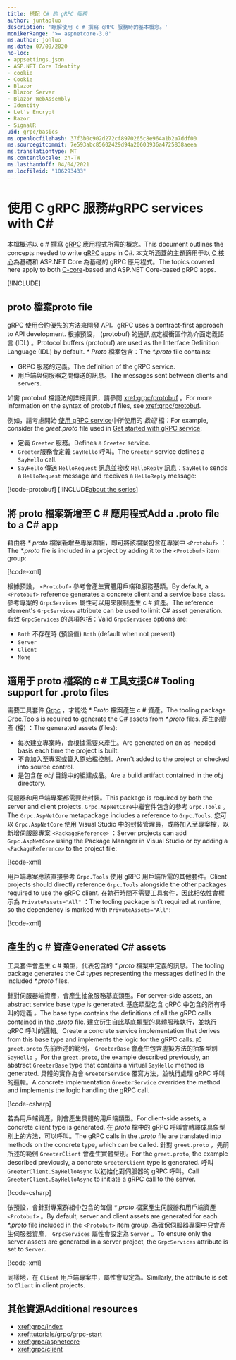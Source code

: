 ```yaml
---
title: 搭配 C# 的 gRPC 服務
author: juntaoluo
description: '瞭解使用 c # 撰寫 gRPC 服務時的基本概念。'
monikerRange: '>= aspnetcore-3.0'
ms.author: johluo
ms.date: 07/09/2020
no-loc:
- appsettings.json
- ASP.NET Core Identity
- cookie
- Cookie
- Blazor
- Blazor Server
- Blazor WebAssembly
- Identity
- Let's Encrypt
- Razor
- SignalR
uid: grpc/basics
ms.openlocfilehash: 37f3b0c902d272cf8970265c8e964a1b2a7ddf00
ms.sourcegitcommit: 7e593abc85602429d94a20603936a4725838aeea
ms.translationtype: MT
ms.contentlocale: zh-TW
ms.lasthandoff: 04/04/2021
ms.locfileid: "106293433"
---
```

# <a name="grpc-services-with-c"></a><span data-ttu-id="1c19b-103">使用 C gRPC 服務\#</span><span class="sxs-lookup"><span data-stu-id="1c19b-103">gRPC services with C\#</span></span>

<span data-ttu-id="1c19b-104">本檔概述以 c # 撰寫 [gRPC](https://grpc.io/docs/guides/) 應用程式所需的概念。</span><span class="sxs-lookup"><span data-stu-id="1c19b-104">This document outlines the concepts needed to write [gRPC](https://grpc.io/docs/guides/) apps in C#.</span></span> <span data-ttu-id="1c19b-105">本文所涵蓋的主題適用于以 [C 核心](https://grpc.io/blog/grpc-stacks)為基礎和 ASP.NET Core 為基礎的 gRPC 應用程式。</span><span class="sxs-lookup"><span data-stu-id="1c19b-105">The topics covered here apply to both [C-core](https://grpc.io/blog/grpc-stacks)-based and ASP.NET Core-based gRPC apps.</span></span>

[!INCLUDE[](~/includes/gRPCazure.md)]

## <a name="proto-file"></a><span data-ttu-id="1c19b-106">proto 檔案</span><span class="sxs-lookup"><span data-stu-id="1c19b-106">proto file</span></span>

<span data-ttu-id="1c19b-107">gRPC 使用合約優先的方法來開發 API。</span><span class="sxs-lookup"><span data-stu-id="1c19b-107">gRPC uses a contract-first approach to API development.</span></span> <span data-ttu-id="1c19b-108">根據預設， (protobuf) 的通訊協定緩衝區作為介面定義語言 (IDL) 。</span><span class="sxs-lookup"><span data-stu-id="1c19b-108">Protocol buffers (protobuf) are used as the Interface Definition Language (IDL) by default.</span></span> <span data-ttu-id="1c19b-109">*\* Proto* 檔案包含：</span><span class="sxs-lookup"><span data-stu-id="1c19b-109">The *\*.proto* file contains:</span></span>

* <span data-ttu-id="1c19b-110">GRPC 服務的定義。</span><span class="sxs-lookup"><span data-stu-id="1c19b-110">The definition of the gRPC service.</span></span>
* <span data-ttu-id="1c19b-111">用戶端與伺服器之間傳送的訊息。</span><span class="sxs-lookup"><span data-stu-id="1c19b-111">The messages sent between clients and servers.</span></span>

<span data-ttu-id="1c19b-112">如需 protobuf 檔語法的詳細資訊，請參閱 <xref:grpc/protobuf> 。</span><span class="sxs-lookup"><span data-stu-id="1c19b-112">For more information on the syntax of protobuf files, see <xref:grpc/protobuf>.</span></span>

<span data-ttu-id="1c19b-113">例如，請考慮開始 [使用 gRPC service](xref:tutorials/grpc/grpc-start)中所使用的 *歡迎* 檔：</span><span class="sxs-lookup"><span data-stu-id="1c19b-113">For example, consider the *greet.proto* file used in [Get started with gRPC service](xref:tutorials/grpc/grpc-start):</span></span>

* <span data-ttu-id="1c19b-114">定義 `Greeter` 服務。</span><span class="sxs-lookup"><span data-stu-id="1c19b-114">Defines a `Greeter` service.</span></span>
* <span data-ttu-id="1c19b-115">`Greeter`服務會定義 `SayHello` 呼叫。</span><span class="sxs-lookup"><span data-stu-id="1c19b-115">The `Greeter` service defines a `SayHello` call.</span></span>
* <span data-ttu-id="1c19b-116">`SayHello` 傳送 `HelloRequest` 訊息並接收 `HelloReply` 訊息：</span><span class="sxs-lookup"><span data-stu-id="1c19b-116">`SayHello` sends a `HelloRequest` message and receives a `HelloReply` message:</span></span>

[!code-protobuf[](~/tutorials/grpc/grpc-start/sample/GrpcGreeter/Protos/greet.proto)]
[!INCLUDE[about the series](~/includes/code-comments-loc.md)]

## <a name="add-a-proto-file-to-a-c-app"></a><span data-ttu-id="1c19b-117">將 proto 檔案新增至 C \# 應用程式</span><span class="sxs-lookup"><span data-stu-id="1c19b-117">Add a .proto file to a C\# app</span></span>

<span data-ttu-id="1c19b-118">藉由將 *\* proto* 檔案新增至專案群組，即可將該檔案包含在專案中 `<Protobuf>` ：</span><span class="sxs-lookup"><span data-stu-id="1c19b-118">The *\*.proto* file is included in a project by adding it to the `<Protobuf>` item group:</span></span>

[!code-xml[](~/tutorials/grpc/grpc-start/sample/GrpcGreeter/GrpcGreeter.csproj?highlight=2&range=7-9)]

<span data-ttu-id="1c19b-119">根據預設， `<Protobuf>` 參考會產生實體用戶端和服務基類。</span><span class="sxs-lookup"><span data-stu-id="1c19b-119">By default, a `<Protobuf>` reference generates a concrete client and a service base class.</span></span> <span data-ttu-id="1c19b-120">參考專案的 `GrpcServices` 屬性可以用來限制產生 c # 資產。</span><span class="sxs-lookup"><span data-stu-id="1c19b-120">The reference element's `GrpcServices` attribute can be used to limit C# asset generation.</span></span> <span data-ttu-id="1c19b-121">有效 `GrpcServices` 的選項包括：</span><span class="sxs-lookup"><span data-stu-id="1c19b-121">Valid `GrpcServices` options are:</span></span>

* <span data-ttu-id="1c19b-122">`Both` 不存在時 (預設值) </span><span class="sxs-lookup"><span data-stu-id="1c19b-122">`Both` (default when not present)</span></span>
* `Server`
* `Client`
* `None`

## <a name="c-tooling-support-for-proto-files"></a><span data-ttu-id="1c19b-123">適用于 proto 檔案的 c # 工具支援</span><span class="sxs-lookup"><span data-stu-id="1c19b-123">C# Tooling support for .proto files</span></span>

<span data-ttu-id="1c19b-124">需要工具套件 [Grpc](https://www.nuget.org/packages/Grpc.Tools/) ，才能從 *\* Proto* 檔案產生 c # 資產。</span><span class="sxs-lookup"><span data-stu-id="1c19b-124">The tooling package [Grpc.Tools](https://www.nuget.org/packages/Grpc.Tools/) is required to generate the C# assets from *\*.proto* files.</span></span> <span data-ttu-id="1c19b-125">產生的資產 (檔) ：</span><span class="sxs-lookup"><span data-stu-id="1c19b-125">The generated assets (files):</span></span>

* <span data-ttu-id="1c19b-126">每次建立專案時，會根據需要來產生。</span><span class="sxs-lookup"><span data-stu-id="1c19b-126">Are generated on an as-needed basis each time the project is built.</span></span>
* <span data-ttu-id="1c19b-127">不會加入至專案或簽入原始檔控制。</span><span class="sxs-lookup"><span data-stu-id="1c19b-127">Aren't added to the project or checked into source control.</span></span>
* <span data-ttu-id="1c19b-128">是包含在 *obj* 目錄中的組建成品。</span><span class="sxs-lookup"><span data-stu-id="1c19b-128">Are a build artifact contained in the *obj* directory.</span></span>

<span data-ttu-id="1c19b-129">伺服器和用戶端專案都需要此封裝。</span><span class="sxs-lookup"><span data-stu-id="1c19b-129">This package is required by both the server and client projects.</span></span> <span data-ttu-id="1c19b-130">`Grpc.AspNetCore`中繼套件包含的參考 `Grpc.Tools` 。</span><span class="sxs-lookup"><span data-stu-id="1c19b-130">The `Grpc.AspNetCore` metapackage includes a reference to `Grpc.Tools`.</span></span> <span data-ttu-id="1c19b-131">您可以 `Grpc.AspNetCore` 使用 Visual Studio 中的封裝管理員，或將加入至專案檔，以新增伺服器專案 `<PackageReference>` ：</span><span class="sxs-lookup"><span data-stu-id="1c19b-131">Server projects can add `Grpc.AspNetCore` using the Package Manager in Visual Studio or by adding a `<PackageReference>` to the project file:</span></span>

[!code-xml[](~/tutorials/grpc/grpc-start/sample/GrpcGreeter/GrpcGreeter.csproj?highlight=1&range=12)]

<span data-ttu-id="1c19b-132">用戶端專案應該直接參考 `Grpc.Tools` 使用 gRPC 用戶端所需的其他套件。</span><span class="sxs-lookup"><span data-stu-id="1c19b-132">Client projects should directly reference `Grpc.Tools` alongside the other packages required to use the gRPC client.</span></span> <span data-ttu-id="1c19b-133">在執行時間不需要工具套件，因此相依性會標示為 `PrivateAssets="All"` ：</span><span class="sxs-lookup"><span data-stu-id="1c19b-133">The tooling package isn't required at runtime, so the dependency is marked with `PrivateAssets="All"`:</span></span>

[!code-xml[](~/tutorials/grpc/grpc-start/sample/GrpcGreeterClient/GrpcGreeterClient.csproj?highlight=3&range=9-14)]

## <a name="generated-c-assets"></a><span data-ttu-id="1c19b-134">產生的 c # 資產</span><span class="sxs-lookup"><span data-stu-id="1c19b-134">Generated C# assets</span></span>

<span data-ttu-id="1c19b-135">工具套件會產生 c # 類型，代表包含的 *\* proto* 檔案中定義的訊息。</span><span class="sxs-lookup"><span data-stu-id="1c19b-135">The tooling package generates the C# types representing the messages defined in the included *\*.proto* files.</span></span>

<span data-ttu-id="1c19b-136">針對伺服器端資產，會產生抽象服務基底類型。</span><span class="sxs-lookup"><span data-stu-id="1c19b-136">For server-side assets, an abstract service base type is generated.</span></span> <span data-ttu-id="1c19b-137">基底類型包含 gRPC 中包含的所有呼叫的定義 *。*</span><span class="sxs-lookup"><span data-stu-id="1c19b-137">The base type contains the definitions of all the gRPC calls contained in the *.proto* file.</span></span> <span data-ttu-id="1c19b-138">建立衍生自此基底類型的具體服務執行，並執行 gRPC 呼叫的邏輯。</span><span class="sxs-lookup"><span data-stu-id="1c19b-138">Create a concrete service implementation that derives from this base type and implements the logic for the gRPC calls.</span></span> <span data-ttu-id="1c19b-139">如 `greet.proto` 先前所述的範例， `GreeterBase` 會產生包含虛擬方法的抽象型別 `SayHello` 。</span><span class="sxs-lookup"><span data-stu-id="1c19b-139">For the `greet.proto`, the example described previously, an abstract `GreeterBase` type that contains a virtual `SayHello` method is generated.</span></span> <span data-ttu-id="1c19b-140">具體的實作為會 `GreeterService` 覆寫方法，並執行處理 gRPC 呼叫的邏輯。</span><span class="sxs-lookup"><span data-stu-id="1c19b-140">A concrete implementation `GreeterService` overrides the method and implements the logic handling the gRPC call.</span></span>

[!code-csharp[](~/tutorials/grpc/grpc-start/sample/GrpcGreeter/Services/GreeterService.cs?name=snippet)]

<span data-ttu-id="1c19b-141">若為用戶端資產，則會產生具體的用戶端類型。</span><span class="sxs-lookup"><span data-stu-id="1c19b-141">For client-side assets, a concrete client type is generated.</span></span> <span data-ttu-id="1c19b-142">在 *proto* 檔中的 gRPC 呼叫會轉譯成具象型別上的方法，可以呼叫。</span><span class="sxs-lookup"><span data-stu-id="1c19b-142">The gRPC calls in the *.proto* file are translated into methods on the concrete type, which can be called.</span></span> <span data-ttu-id="1c19b-143">針對 `greet.proto` ，先前所述的範例 `GreeterClient` 會產生實體型別。</span><span class="sxs-lookup"><span data-stu-id="1c19b-143">For the `greet.proto`, the example described previously, a concrete `GreeterClient` type is generated.</span></span> <span data-ttu-id="1c19b-144">呼叫 `GreeterClient.SayHelloAsync` 以初始化對伺服器的 gRPC 呼叫。</span><span class="sxs-lookup"><span data-stu-id="1c19b-144">Call `GreeterClient.SayHelloAsync` to initiate a gRPC call to the server.</span></span>

[!code-csharp[](~/tutorials/grpc/grpc-start/sample/GrpcGreeterClient/Program.cs?name=snippet)]

<span data-ttu-id="1c19b-145">依預設，會針對專案群組中包含的每個 *\* proto* 檔案產生伺服器和用戶端資產 `<Protobuf>` 。</span><span class="sxs-lookup"><span data-stu-id="1c19b-145">By default, server and client assets are generated for each *\*.proto* file included in the `<Protobuf>` item group.</span></span> <span data-ttu-id="1c19b-146">為確保伺服器專案中只會產生伺服器資產， `GrpcServices` 屬性會設定為 `Server` 。</span><span class="sxs-lookup"><span data-stu-id="1c19b-146">To ensure only the server assets are generated in a server project, the `GrpcServices` attribute is set to `Server`.</span></span>

[!code-xml[](~/tutorials/grpc/grpc-start/sample/GrpcGreeter/GrpcGreeter.csproj?highlight=2&range=7-9)]

<span data-ttu-id="1c19b-147">同樣地，在 `Client` 用戶端專案中，屬性會設定為。</span><span class="sxs-lookup"><span data-stu-id="1c19b-147">Similarly, the attribute is set to `Client` in client projects.</span></span>

## <a name="additional-resources"></a><span data-ttu-id="1c19b-148">其他資源</span><span class="sxs-lookup"><span data-stu-id="1c19b-148">Additional resources</span></span>

* <xref:grpc/index>
* <xref:tutorials/grpc/grpc-start>
* <xref:grpc/aspnetcore>
* <xref:grpc/client>
